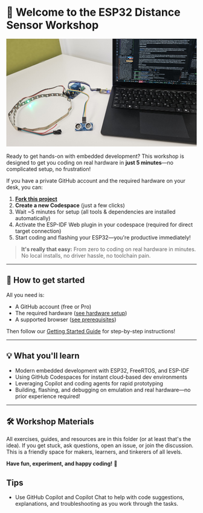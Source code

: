 # 👋 Welcome to the ESP32 Distance Sensor Workshop

[![Workshop Setup](../assets/images/setup.jpg)](../assets/images/setup.jpg)

Ready to get hands-on with embedded development? This workshop is designed to get you coding on real hardware in **just 5 minutes**—no complicated setup, no frustration!

If you have a private GitHub account and the required hardware on your desk, you can:

1. [**Fork this project**](https://github.com/enthali/esp32-distance/fork)
2. **Create a new Codespace** (just a few clicks)
3. Wait ~5 minutes for setup (all tools & dependencies are installed automatically)
4. Activate the ESP-IDF Web plugin in your codespace (required for direct target connection)
5. Start coding and flashing your ESP32—you're productive immediately!

> **It's really that easy:** From zero to coding on real hardware in minutes. No local installs, no driver hassle, no toolchain pain.

---

## 🚦 How to get started

All you need is:

- A GitHub account (free or Pro)
- The required hardware ([see hardware setup](hardwaresetup.md))
- A supported browser ([see prerequisites](prerequisites.md))

Then follow our [Getting Started Guide](gettingstartet.md) for step-by-step instructions!

---

## 💡 What you'll learn

- Modern embedded development with ESP32, FreeRTOS, and ESP-IDF
- Using GitHub Codespaces for instant cloud-based dev environments
- Leveraging Copilot and coding agents for rapid prototyping
- Building, flashing, and debugging on emulation and real hardware—no prior experience required!

---

## 🛠️ Workshop Materials

All exercises, guides, and resources are in this folder (or at least that's the idea). If you get stuck, ask questions, open an issue, or join the discussion. This is a friendly space for makers, learners, and tinkerers of all levels.

**Have fun, experiment, and happy coding!** 🎉

## Tips

- Use GitHub Copilot and Copilot Chat to help with code suggestions, explanations, and troubleshooting as you work through the tasks.
